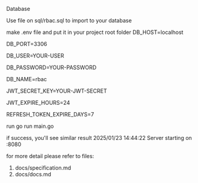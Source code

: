 Database

Use file on sql/rbac.sql to import to your database

make .env file and put it in your project root folder
DB_HOST=localhost

DB_PORT=3306

DB_USER=YOUR-USER

DB_PASSWORD=YOUR-PASSWORD

DB_NAME=rbac

JWT_SECRET_KEY=YOUR-JWT-SECRET

JWT_EXPIRE_HOURS=24

REFRESH_TOKEN_EXPIRE_DAYS=7 

run
go run main.go

if success, you'll see similar result
2025/01/23 14:44:22 Server starting on :8080

for more detail please refer to files:
1. docs/specification.md
2. docs/docs.md

